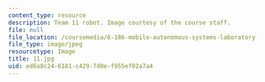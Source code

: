 ```yaml
---
content_type: resource
description: Team 11 robot. Image courtesy of the course staff.
file: null
file_location: /coursemedia/6-186-mobile-autonomous-systems-laboratory-january-iap-2005/ed6a8c246181c4297d0ef955ef02a7a4_11.jpg
file_type: image/jpeg
resourcetype: Image
title: 11.jpg
uid: ed6a8c24-6181-c429-7d0e-f955ef02a7a4
---
```

